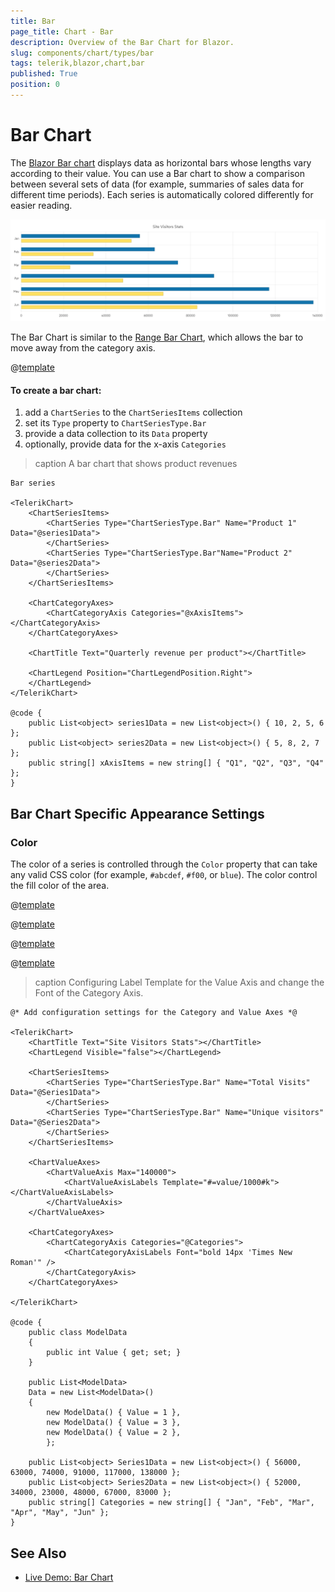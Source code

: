 ```yaml
---
title: Bar
page_title: Chart - Bar
description: Overview of the Bar Chart for Blazor.
slug: components/chart/types/bar
tags: telerik,blazor,chart,bar
published: True
position: 0
---
```


# Bar Chart

The <a href="https://www.telerik.com/blazor-ui/bar-chart" target="_blank">Blazor Bar chart</a> displays data as horizontal bars whose lengths vary according to their value. You can use a Bar chart to show a comparison between several sets of data (for example, summaries of sales data for different time periods). Each series is automatically colored differently for easier reading.

![bar chart](images/bar-chart.png)

The Bar Chart is similar to the [Range Bar Chart](slug://components/chart/types/rangebar), which allows the bar to move away from the category axis.

@[template](/_contentTemplates/chart/link-to-basics.md#understand-basics-and-databinding-first)

#### To create a bar chart:

1. add a `ChartSeries` to the `ChartSeriesItems` collection
2. set its `Type` property to `ChartSeriesType.Bar`
3. provide a data collection to its `Data` property
4. optionally, provide data for the x-axis `Categories`


>caption A bar chart that shows product revenues

````RAZOR
Bar series

<TelerikChart>
	<ChartSeriesItems>
		<ChartSeries Type="ChartSeriesType.Bar" Name="Product 1" Data="@series1Data">
		</ChartSeries>
		<ChartSeries Type="ChartSeriesType.Bar"Name="Product 2" Data="@series2Data">
		</ChartSeries>
	</ChartSeriesItems>

	<ChartCategoryAxes>
		<ChartCategoryAxis Categories="@xAxisItems"></ChartCategoryAxis>
	</ChartCategoryAxes>

	<ChartTitle Text="Quarterly revenue per product"></ChartTitle>

	<ChartLegend Position="ChartLegendPosition.Right">
	</ChartLegend>
</TelerikChart>

@code {
	public List<object> series1Data = new List<object>() { 10, 2, 5, 6 };
	public List<object> series2Data = new List<object>() { 5, 8, 2, 7 };
	public string[] xAxisItems = new string[] { "Q1", "Q2", "Q3", "Q4" };
}
````



## Bar Chart Specific Appearance Settings

### Color

The color of a series is controlled through the `Color` property that can take any valid CSS color (for example, `#abcdef`, `#f00`, or `blue`). The color control the fill color of the area.

@[template](/_contentTemplates/chart/link-to-basics.md#color-field-bar-column)

@[template](/_contentTemplates/chart/link-to-basics.md#gap-and-spacing)

@[template](/_contentTemplates/chart/link-to-basics.md#configurable-nested-chart-settings)

@[template](/_contentTemplates/chart/link-to-basics.md#configurable-nested-chart-settings-categorical)

>caption Configuring Label Template for the Value Axis and change the Font of the Category Axis.

````RAZOR
@* Add configuration settings for the Category and Value Axes *@

<TelerikChart>
    <ChartTitle Text="Site Visitors Stats"></ChartTitle>
    <ChartLegend Visible="false"></ChartLegend>

    <ChartSeriesItems>
        <ChartSeries Type="ChartSeriesType.Bar" Name="Total Visits" Data="@Series1Data">
        </ChartSeries>
        <ChartSeries Type="ChartSeriesType.Bar" Name="Unique visitors" Data="@Series2Data">
        </ChartSeries>
    </ChartSeriesItems>

    <ChartValueAxes>
        <ChartValueAxis Max="140000">
            <ChartValueAxisLabels Template="#=value/1000#k"></ChartValueAxisLabels>
        </ChartValueAxis>
    </ChartValueAxes>

    <ChartCategoryAxes>
        <ChartCategoryAxis Categories="@Categories">
            <ChartCategoryAxisLabels Font="bold 14px 'Times New Roman'" />
        </ChartCategoryAxis>
    </ChartCategoryAxes>

</TelerikChart>

@code {
    public class ModelData
    {
        public int Value { get; set; }
    }

    public List<ModelData>
    Data = new List<ModelData>()
    {
        new ModelData() { Value = 1 },
        new ModelData() { Value = 3 },
        new ModelData() { Value = 2 },
        };

    public List<object> Series1Data = new List<object>() { 56000, 63000, 74000, 91000, 117000, 138000 };
    public List<object> Series2Data = new List<object>() { 52000, 34000, 23000, 48000, 67000, 83000 };
    public string[] Categories = new string[] { "Jan", "Feb", "Mar", "Apr", "May", "Jun" };
}
````

## See Also

 * [Live Demo: Bar Chart](https://demos.telerik.com/blazor-ui/chart/bar-chart)
